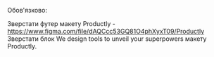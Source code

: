 Обов'язково:

Зверстати футер макету Productly - https://www.figma.com/file/dAQCcc53GQ81O4phXyxT09/Productly
Зверстати блок We design tools to unveil your superpowers макету Productly.